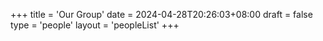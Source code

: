 +++
title = 'Our Group'
date = 2024-04-28T20:26:03+08:00
draft = false
type = 'people'
layout = 'peopleList'
+++

